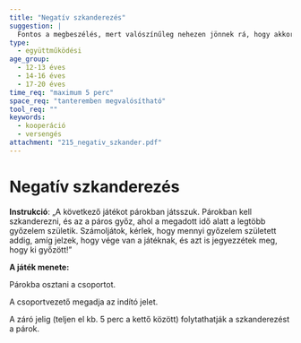```yaml
---
title: "Negatív szkanderezés"
suggestion: | 
  Fontos a megbeszélés, mert valószínűleg nehezen jönnek rá, hogy akkor lehet megnyerni a játékot, ha mindenki mindig hagyja magát.
type:
  - együttműködési
age_group:
  - 12-13 éves
  - 14-16 éves
  - 17-20 éves
time_req: "maximum 5 perc"
space_req: "tanteremben megvalósítható"
tool_req: ""
keywords: 
  - kooperáció
  - versengés
attachment: "215_negativ_szkander.pdf"
---
```


# Negatív szkanderezés

**Instrukció**: „A következő játékot párokban játsszuk. Párokban kell szkanderezni, és az a páros győz, ahol a megadott idő alatt a legtöbb győzelem születik. Számoljátok, kérlek, hogy mennyi győzelem született addig, amíg jelzek, hogy vége van a játéknak, és azt is jegyezzétek meg, hogy ki győzött!”

**A játék menete:**

Párokba osztani a csoportot.

A csoportvezető megadja az indító jelet.

A záró jelig (teljen el kb. 5 perc a kettő között) folytathatják a szkanderezést a párok.
  
  
